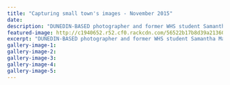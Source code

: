 ```yaml
---
title: "Capturing small town's images - November 2015"
date: 
description: "DUNEDIN-BASED photographer and former WHS student Samantha Matthews was faced with an unexpected challenge while putting together her latest exhibition, Wanganui Chronicle article on 23/11/15..."
featured-image: http://c1940652.r52.cf0.rackcdn.com/56522b17b8d39a2136001f69/Samantha-Matthews-ex-student.-exhib-in-WU-23.11.15-Chron.jpg
excerpt: "DUNEDIN-BASED photographer and former WHS student Samantha Matthews was faced with an unexpected challenge while putting together her latest exhibition, Wanganui Chronicle article on 23/11/15..."
gallery-image-1: 
gallery-image-2: 
gallery-image-3: 
gallery-image-4: 
gallery-image-5: 
---
```

